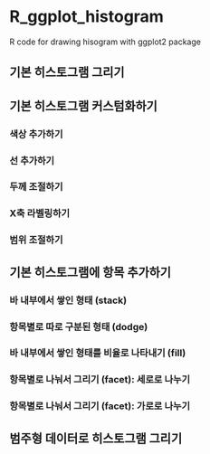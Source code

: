 # R_ggplot_histogram
R code for drawing hisogram with ggplot2 package

## 기본 히스토그램 그리기

## 기본 히스토그램 커스텀화하기
### 색상 추가하기 
### 선 추가하기 
### 두께 조절하기 
### X축 라벨링하기 
### 범위 조절하기 

## 기본 히스토그램에 항목 추가하기
### 바 내부에서 쌓인 형태 (stack)
### 항목별로 따로 구분된 형태 (dodge)
### 바 내부에서 쌓인 형태를 비율로 나타내기 (fill) 
### 항목별로 나눠서 그리기 (facet): 세로로 나누기
### 항목별로 나눠서 그리기 (facet): 가로로 나누기

## 범주형 데이터로 히스토그램 그리기
